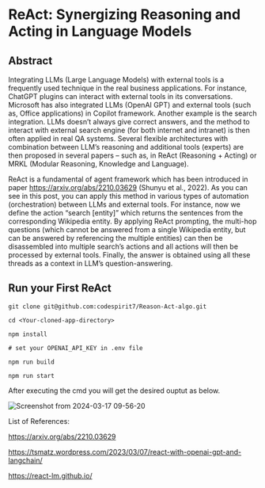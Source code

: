 # ReAct: Synergizing Reasoning and Acting in Language Models

## Abstract

Integrating LLMs (Large Language Models) with external tools is a frequently used technique in the real business applications.
For instance, ChatGPT plugins can interact with external tools in its conversations. Microsoft has also integrated LLMs (OpenAI GPT) and external tools (such as, Office applications) in Copilot framework.
Another example is the search integration. LLMs doesn’t always give correct answers, and the method to interact with external search engine (for both internet and intranet) is then often applied in real QA systems.
Several flexible architectures with combination between LLM’s reasoning and additional tools (experts) are then proposed in several papers – such as, in ReAct (Reasoning + Acting) or MRKL (Modular Reasoning, Knowledge and Language).

ReAct is a fundamental of agent framework which has been introduced in paper https://arxiv.org/abs/2210.03629 (Shunyu et al., 2022).
As you can see in this post, you can apply this method in various types of automation (orchestration) between LLMs and external tools.
For instance, now we define the action “search [entity]” which returns the sentences from the corresponding Wikipedia entity. By applying ReAct prompting, the multi-hop questions (which cannot be answered from a single Wikipedia entity, 
but can be answered by referencing the multiple entities) can then be disassembled into multiple search’s actions and all actions will then be processed by external tools.
Finally, the answer is obtained using all these threads as a context in LLM’s question-answering. 

## Run your First ReAct

```
git clone git@github.com:codespirit7/Reason-Act-algo.git

cd <Your-cloned-app-directory>

npm install

# set your OPENAI_API_KEY in .env file

npm run build

npm run start

```

After executing the cmd you will get the desired ouptut as below.


![Screenshot from 2024-03-17 09-56-20](https://github.com/codespirit7/Reason-Act-algo/assets/88592710/dc2da34b-c603-41df-88d6-c134942226e2)

List of References:
 
  https://arxiv.org/abs/2210.03629
  
  https://tsmatz.wordpress.com/2023/03/07/react-with-openai-gpt-and-langchain/
  
  https://react-lm.github.io/



